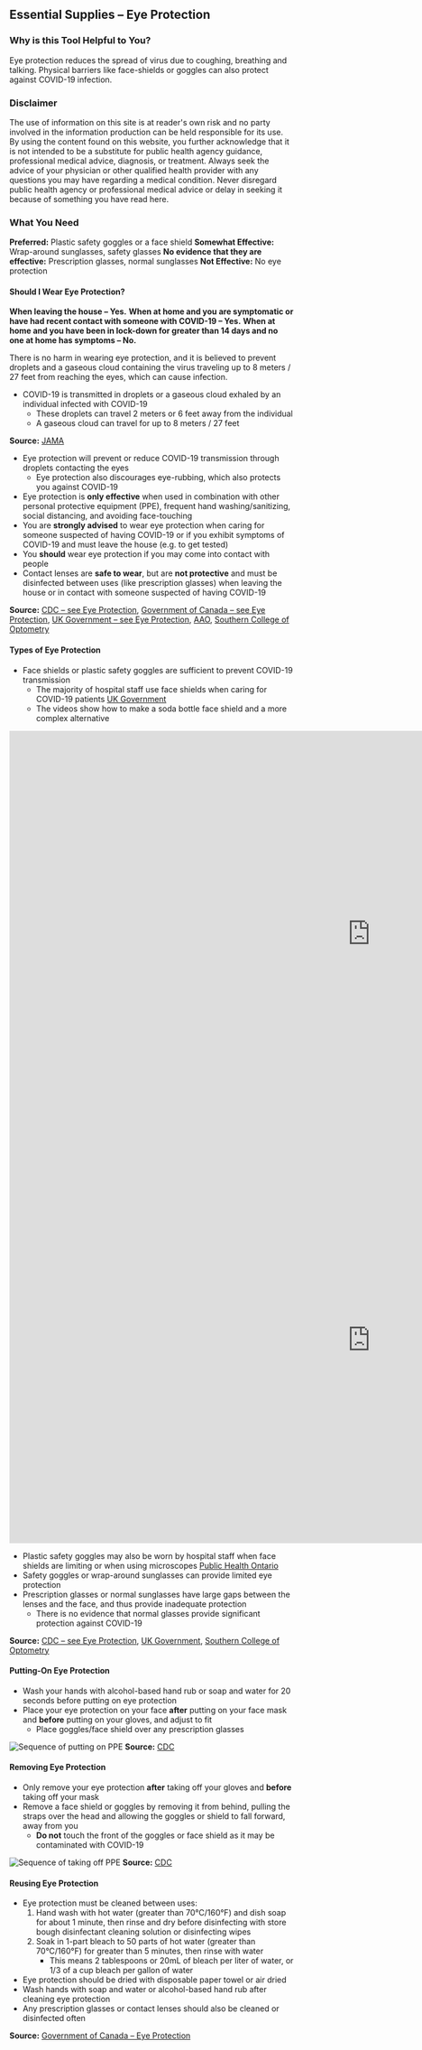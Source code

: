 ## Essential Supplies – Eye Protection

### Why is this Tool Helpful to You?
Eye protection reduces the spread of virus due to coughing, breathing and talking. Physical barriers like face-shields or goggles can also protect against COVID-19 infection.

### Disclaimer
The use of information on this site is at reader's own risk and no party involved in the information production can be held responsible for its use. By using the content found on this website, you further acknowledge that it is not intended to be a substitute for public health agency guidance, professional medical advice, diagnosis, or treatment. Always seek the advice of your physician or other qualified health provider with any questions you may have regarding a medical condition. Never disregard public health agency or professional medical advice or delay in seeking it because of something you have read here.

### What You Need
**Preferred:** Plastic safety goggles or a face shield
**Somewhat Effective:** Wrap-around sunglasses, safety glasses
**No evidence that they are effective:** Prescription glasses, normal sunglasses
**Not Effective:** No eye protection

#### Should I Wear Eye Protection?
**When leaving the house – Yes.**
**When at home and you are symptomatic or have had recent contact with someone with COVID-19 – Yes.**
**When at home and you have been in lock-down for greater than 14 days and no one at home has symptoms – No.**

There is no harm in wearing eye protection, and it is believed to prevent droplets and a gaseous cloud containing the virus traveling up to 8 meters / 27 feet from reaching the eyes, which can cause infection.

- COVID-19 is transmitted in droplets or a gaseous cloud exhaled by an individual infected with COVID-19
  - These droplets can travel 2 meters or 6 feet away from the individual
  - A gaseous cloud can travel for up to 8 meters / 27 feet
  
**Source:** [JAMA](https://jamanetwork.com/journals/jama/fullarticle/2763852)

- Eye protection will prevent or reduce COVID-19 transmission through droplets contacting the eyes
  - Eye protection also discourages eye-rubbing, which also protects you against COVID-19
- Eye protection is **only effective** when used in combination with other personal protective equipment (PPE), frequent hand washing/sanitizing, social distancing, and avoiding face-touching
- You are **strongly advised** to wear eye protection when caring for someone suspected of having COVID-19 or if you exhibit symptoms of COVID-19 and must leave the house (e.g. to get tested)
- You **should** wear eye protection if you may come into contact with people
- Contact lenses are **safe to wear**, but are **not protective** and must be disinfected between uses (like prescription glasses) when leaving the house or in contact with someone suspected of having COVID-19

**Source:** [CDC – see Eye Protection](https://www.cdc.gov/coronavirus/2019-ncov/hcp/infection-control-recommendations.html?CDC_AA_refVal=https%3A%2F%2Fwww.cdc.gov%2Fcoronavirus%2F2019-ncov%2Finfection-control%2Fcontrol-recommendations.html), [Government of Canada – see Eye Protection](https://www.canada.ca/en/public-health/services/diseases/2019-novel-coronavirus-infection/health-professionals/interim-guidance-cases-contacts.html), [UK Government – see Eye Protection](https://www.gov.uk/government/publications/wuhan-novel-coronavirus-infection-prevention-and-control/covid-19-personal-protective-equipment-ppe#ppe-guidance-by-healthcare-context), [AAO](https://www.aao.org/eye-health/tips-prevention/coronavirus-covid19-eye-infection-pinkeye), [Southern College of Optometry](https://tec.sco.edu/news/posts/contact-lens-wear-and-coronavirus-covid-19)

#### Types of Eye Protection

- Face shields or plastic safety goggles are sufficient to prevent COVID-19 transmission
  - The majority of hospital staff use face shields when caring for COVID-19 patients [UK Government](https://www.gov.uk/government/publications/wuhan-novel-coronavirus-infection-prevention-and-control/covid-19-personal-protective-equipment-ppe#ppe-guidance-by-healthcare-context)
  - The videos show how to make a soda bottle face shield and a more complex alternative

<div class="video-responsive">
  <iframe width="1280" height="720" src="https://www.youtube.com/embed/RTbwcZjrPag" frameborder="0" allow="accelerometer; autoplay; encrypted-media; gyroscope; picture-in-picture" allowfullscreen></iframe>
</div>

<div class="video-responsive">
  <iframe width="1280" height="720" src="https://www.youtube.com/embed/owiAiM03DJE" frameborder="0" allow="accelerometer; autoplay; encrypted-media; gyroscope; picture-in-picture" allowfullscreen></iframe>
</div>

  - Plastic safety goggles may also be worn by hospital staff when face shields are limiting or when using microscopes [Public Health Ontario](https://www.publichealthontario.ca/-/media/documents/ncov/updated-ipac-measures-covid-19.pdf?la=en)
- Safety goggles or wrap-around sunglasses can provide limited eye protection
- Prescription glasses or normal sunglasses have large gaps between the lenses and the face, and thus provide inadequate protection
  - There is no evidence that normal glasses provide significant protection against COVID-19

**Source:** [CDC – see Eye Protection](https://www.cdc.gov/coronavirus/2019-ncov/hcp/infection-control-recommendations.html?CDC_AA_refVal=https%3A%2F%2Fwww.cdc.gov%2Fcoronavirus%2F2019-ncov%2Finfection-control%2Fcontrol-recommendations.html), [UK Government](https://www.gov.uk/government/publications/wuhan-novel-coronavirus-infection-prevention-and-control/covid-19-personal-protective-equipment-ppe#ppe-guidance-by-healthcare-context), [Southern College of Optometry](https://tec.sco.edu/news/posts/contact-lens-wear-and-coronavirus-covid-19)

#### Putting-On Eye Protection

- Wash your hands with alcohol-based hand rub or soap and water for 20 seconds before putting on eye protection
- Place your eye protection on your face **after** putting on your face mask and **before** putting on your gloves, and adjust to fit
  - Place goggles/face shield over any prescription glasses

![Sequence of putting on PPE](PPE-Sequence.jpg)
**Source:** [CDC](https://www.cdc.gov/hai/pdfs/ppe/PPE-Sequence.pdf)

#### Removing Eye Protection
- Only remove your eye protection **after** taking off your gloves and **before** taking off your mask 
- Remove a face shield or goggles by removing it from behind, pulling the straps over the head and allowing the goggles or shield to fall forward, away from you
  - **Do not** touch the front of the goggles or face shield as it may be contaminated with COVID-19


![Sequence of taking off PPE](PPE-Sequence_1.jpg)
**Source:** [CDC](https://www.cdc.gov/hai/pdfs/ppe/PPE-Sequence.pdf)

#### Reusing Eye Protection
- Eye protection must be cleaned between uses:
  1. Hand wash with hot water (greater than 70°C/160°F) and dish soap for about 1 minute, then rinse and dry before disinfecting with store bough disinfectant cleaning solution or disinfecting wipes
  2. Soak in 1-part bleach to 50 parts of hot water (greater than 70°C/160°F) for greater than 5 minutes, then rinse with water
      - This means 2 tablespoons or 20mL of bleach per liter of water, or 1/3 of a cup bleach per gallon of water
- Eye protection should be dried with disposable paper towel or air dried
- Wash hands with soap and water or alcohol-based hand rub after cleaning eye protection
- Any prescription glasses or contact lenses should also be cleaned or disinfected often

**Source:** [Government of Canada – Eye Protection](https://www.canada.ca/en/public-health/services/diseases/2019-novel-coronavirus-infection/health-professionals/interim-guidance-cases-contacts.html)

